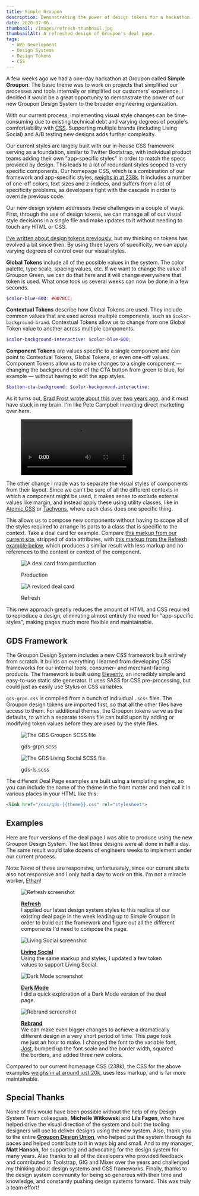 ```yaml
---
title: Simple Groupon
description: Demonstrating the power of design tokens for a hackathon.
date: 2020-07-06
thumbnail: /images/refresh-thumbnail.jpg
thumbnailAlt: A refreshed design of Groupon's deal page.
tags:
  - Web Development
  - Design Systems
  - Design Tokens
  - CSS
---
```

A few weeks ago we had a one-day hackathon at Groupon called **Simple Groupon**. The basic theme was to work on projects that simplified our processes and tools internally or simplified our customers' experience. I decided it would be a great opportunity to demonstrate the power of our new Groupon Design System to the broader engineering organization.

With our current process, implementing visual style changes can be time-consuming due to existing technical debt and varying degrees of people's comfort/ability with [CSS](https://i.imgur.com/Q3cUg29.gif). Supporting multiple brands (including Living Social) and A/B testing new designs adds further complexity.

Our current styles are largely built with our in-house CSS framework serving as a foundation, similar to Twitter Bootstrap, with individual product teams adding their own "app-specific styles" in order to match the specs provided by design. This leads to a lot of redundant styles scoped to very specific components. Our homepage CSS, which is a combination of our framework and app-specific styles, [weighs in at 238k](https://cssstats.com/stats?url=groupon.com). It includes a number of one-off colors, text sizes and z-indices, and suffers from a lot of specificity problems, as developers fight with the cascade in order to override previous code.

Our new design system addresses these challenges in a couple of ways. First, through the use of design tokens, we can manage all of our visual style decisions in a single file and make updates to it without needing to touch any HTML or CSS.

[I've written about design tokens previously](/posts/2018-09-07-driving-your-design-system-with-tokens/), but my thinking on tokens has evolved a bit since then. By using three layers of specificity, we can apply varying degrees of control over our visual styles.

**Global Tokens** include all of the possible values in the system. The color palette, type scale, spacing values, etc. If we want to change the value of Groupon Green, we can do that here and it will change everywhere that token is used. What once took us several weeks can now be done in a few seconds.

```scss
$color-blue-600: #0070CC;
```

**Contextual Tokens** describe how Global Tokens are used. They include common values that are used across multiple components, such as `$color-background-brand`. Contextual Tokens allow us to change from one Global Token value to another across multiple components.

```scss
$color-background-interactive: $color-blue-600;
```

**Component Tokens** are values specific to a single component and can point to Contextual Tokens, Global Tokens, or even one-off values. Component Tokens allow us to make changes to a single component — changing the background color of the CTA button from green to blue, for example — without having to edit the app styles.

```scss
$button-cta-background: $color-background-interactive;
```

As it turns out, [Brad Frost wrote about this over two years ago](https://bradfrost.com/blog/post/creating-themeable-design-systems/), and it must have stuck in my brain. I'm like Pete Campbell inventing direct marketing over here.

<figure>

<video src="/images/video/pete-arrived-independently.mp4" loop autoplay>

<figcaption>
It only took me a couple of years longer than Brad Frost.
</figcaption>
</figure>

The other change I made was to separate the visual styles of components from their layout. Since we can't be sure of all the different contexts in which a component might be used, it makes sense to exclude external values like margin, and instead apply these using utility classes, like in [Atomic CSS](https://acss.io/) or [Tachyons](https://tachyons.io/), where each class does one specific thing.

This allows us to compose new components without having to scope all of the styles required to arrange its parts to a class that is specific to the context. Take a deal card for example. Compare [this markup from our current site](https://gist.github.com/peruvianidol/970bedcbca60954c4a416474066956b1), stripped of data attributes, with [this markup from the Refresh example below](https://gist.github.com/peruvianidol/b4d028e33b011bc0d05ddc262ae83ee5), which produces a similar result with less markup and no references to the content or context of the component.

<figure>

![A deal card from production](/images/deal-card.png)

<figcaption>
Production
</figcaption>
</figure>

<figure>

![A revised deal card](/images/deal-card-revised.png)

<figcaption>
Refresh
</figcaption>
</figure>

This new approach greatly reduces the amount of HTML and CSS required to reproduce a design, eliminating almost entirely the need for "app-specific styles", making pages much more flexible and maintainable.

## GDS Framework

The Groupon Design System includes a new CSS framework built entirely from scratch. It builds on everything I learned from developing CSS frameworks for our internal tools, consumer- and merchant-facing products. The framework is built using [Eleventy](https://11ty.dev), an incredibly simple and easy-to-use static site generator. It uses SASS for CSS pre-processing, but could just as easily use Stylus or CSS variables.

`gds-grpn.css` is compiled from a bunch of individual `.scss` files. The Groupon design tokens are imported first, so that all the other files have access to them. For additional themes, the Groupon tokens serve as the defaults, to which a separate tokens file can build upon by adding or modifying token values before they are used by the style files.

<figure>

![The GDS Groupon SCSS file](/images/gds-grpn-scss.png)

<figcaption>
gds-grpn.scss
</figcaption>
</figure>

<figure>

![The GDS Living Social SCSS file](/images/gds-ls-scss.png)

<figcaption>
gds-ls.scss
</figcaption>
</figure>

The different Deal Page examples are built using a templating engine, so you can include the name of the theme in the front matter and then call it in various places in your HTML like this:

```html
<link href="/css/gds-{{theme}}.css" rel="stylesheet">
```

## Examples

Here are four versions of the deal page I was able to produce using the new Groupon Design System. The last three designs were all done in half a day. The same result would take dozens of engineers weeks to implement under our current process.

Note: None of these are responsive, unfortunately, since our current site is also not responsive and I only had a day to work on this. I'm not a miracle worker, [Ethan](https://twitter.com/beep)!

<figure>

![Refresh screenshot](/images/refresh.jpg)

<figcaption>

**[Refresh](/simple-groupon/deal-page/)**\
I applied our latest design system styles to this replica of our existing deal page in the week leading up to Simple Groupon in order to build out the framework and figure out all the different components I'd need to compose the page.

</figcaption>
</figure>

<figure>

![Living Social screenshot](/images/ls.jpg)

<figcaption>

**[Living Social](/simple-groupon/deal-page-ls/)**\
Using the same markup and styles, I updated a few token values to support Living Social.

</figcaption>
</figure>

<figure>

![Dark Mode screenshot](/images/dark.png)

<figcaption>

**[Dark Mode](/simple-groupon/deal-page-dark/)**\
I did a quick exploration of a Dark Mode version of the deal page.

</figcaption>
</figure>

<figure>

![Rebrand screenshot](/images/rebrand.jpg)

<figcaption>

**[Rebrand](/simple-groupon/deal-page-rebrand/)**\
We can make even bigger changes to achieve a dramatically different design in a very short period of time. This page took me just an hour to make. I changed the font to the variable font, [Jost](https://fonts.google.com/specimen/Jost), bumped up the font scale and the border width, squared the borders, and added three new colors.

</figcaption>
</figure>

Compared to our current homepage CSS (238k), the CSS for the above examples [weighs in at around just 20k](https://cssstats.com/stats?url=https%3A%2F%2Fmikeaparicio.com%2Fsimple-groupon%2Fdeal-page%2F), uses less markup, and is far more maintainable.

## Special Thanks

None of this would have been possible without the help of my Design System Team colleagues, **Michelle Witkowski** and **Lila Fagen**, who have helped drive the visual direction of the system and built the tooling designers will use to deliver designs using the new system. Also, thank you to the entire **[Groupon Design Union](https://design.groupon.com/)**, who helped put the system through its paces and helped contribute to it in ways big and small. And to my manager, **Matt Hanson**, for supporting and advocating for the design system for many years. Also thanks to all of the developers who provided feedback and contributed to Toolstrap, GIG and Mixer over the years and challenged my thinking about design systems and CSS frameworks. Finally, thanks to the design system community for being so generous with their time and knowledge, and constantly pushing design systems forward. This was truly a team effort!